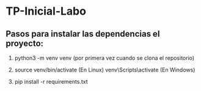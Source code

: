 # TP-Inicial-Labo

## Pasos para instalar las dependencias el proyecto:

1. python3 -m venv venv (por primera vez cuando se clona el repositorio)
   
2. source venv/bin/activate  (En Linux)
   venv\Scripts\activate     (En Windows)
   
3. pip install -r requirements.txt
